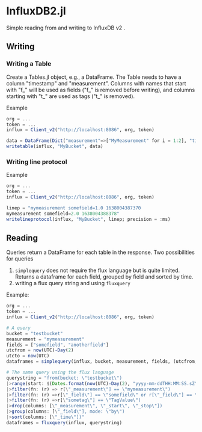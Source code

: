 # InfluxDB2.jl
Simple reading from and writing to InfluxDB v2 .

## Writing
### Writing a Table

Create a Tables.jl object, e.g., a DataFrame. The Table needs to have a column "timestamp" and "measurement". Columns with names that start with "f_" will be used as fields ("f_" is removed before writing), and columns starting with "t_" are used as tags ("t_" is removed).

Example
```julia
org = ...
token = ...
influx = Client_v2("http://localhost:8086", org, token)

data = DataFrame(Dict("measurement"=>["MyMeasurement" for i = 1:2], "timestamp" => [now(UTC)-Second(1), now(UTC)], "f_somefield" => [1.0, 2.0]))
writetable(influx, "MyBucket", data)
```

### Writing line protocol
Example
```julia
org = ...
token = ...
influx = Client_v2("http://localhost:8086", org, token)

linep = "mymeasurement somefield=1.0 1638004387370
mymeasurement somefield=2.0 1638004388378"
writelineprotocol(influx, "MyBucket", linep; precision = :ms)
```

## Reading
Queries return a DataFrame for each table in the response.
Two possibilities for queries
1) `simplequery` does not require the flux language but is quite limited. Returns a dataframe for each field, grouped by field and sorted by time.
2) writing a flux query string and using `fluxquery`

Example:
```julia
org = ...
token = ...
influx = Client_v2("http://localhost:8086", org, token)

# A query
bucket = "testbucket"
measurement = "mymeasurement"
fields = ["somefield", "anotherfield"]
utcfrom = now(UTC)-Day(2)
utcto = now(UTC)
dataframes = simplequery(influx, bucket, measurement, fields, (utcfrom, utcto); tags = ["sometag"=>"TagValue"])

# The same query using the flux language
querystring = "from(bucket: \"testbucket\")
|>range(start: $(Dates.format(now(UTC)-Day(2), "yyyy-mm-ddTHH:MM:SS.sZ")), stop: $(Dates.format(now(UTC), "yyyy-mm-ddTHH:MM:SS.sZ")))
|>filter(fn: (r) => r[\"_measurement\"] == \"mymeasurement\")
|>filter(fn: (r) =>r[\"_field\"] == \"somefield\" or r[\"_field\"] == \"anotherfield\")
|>filter(fn: (r) =>r[\"sometag\"] == \"TagValue\")
|>drop(columns: [\"_measurement\", \"_start\", \"_stop\"])
|>group(columns: [\"_field\"], mode: \"by\")
|>sort(columns: [\"_time\"])"
dataframes = fluxquery(influx, querystring)
```
